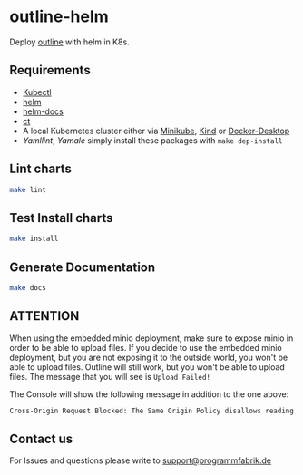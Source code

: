 # outline-helm

Deploy [outline](https://github.com/outline/outline) with helm in K8s.

## Requirements

- [Kubectl](https://kubernetes.io/docs/tasks/tools/install-kubectl-linux/)
- [helm](https://github.com/helm/helm/)
- [helm-docs](https://github.com/norwoodj/helm-docs)
- [ct](https://github.com/helm/chart-testing)
- A local Kubernetes cluster either via [Minikube](https://minikube.sigs.k8s.io/docs/start/), [Kind](https://kind.sigs.k8s.io/) or [Docker-Desktop](https://www.docker.com/products/docker-desktop/)
- *Yamllint*, *Yamale* simply install these packages with `make dep-install`

## Lint charts

```bash
make lint
```

## Test Install charts

```bash
make install
```

## Generate Documentation

```bash
make docs
```

## ATTENTION

When using the embedded minio deployment, make sure to expose minio in order to be able to upload files. If you decide to use the embedded minio deployment, but you are not exposing it to the outside world, you won't be able to upload files. Outline will still work, but you won't be able to upload files. The message that you will see is `Upload Failed!`

The Console will show the following message in addition to the one above:

```txt
Cross-Origin Request Blocked: The Same Origin Policy disallows reading the remote resource at http://outline-minio.outline.svc:9000/. (Reason: CORS request did not succeed). Status code: (null).
```

## Contact us

For Issues and questions please write to support@programmfabrik.de

